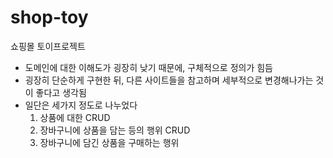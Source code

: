 # shop-toy
쇼핑몰 토이프로젝트

- 도메인에 대한 이해도가 굉장히 낮기 때문에, 구체적으로 정의가 힘듬
- 굉장히 단순하게 구현한 뒤, 다른 사이트들을 참고하며 세부적으로 변경해나가는 것이 좋다고 생각됨
- 일단은 세가지 정도로 나누었다
  1. 상품에 대한 CRUD
  2. 장바구니에 상품을 담는 등의 행위 CRUD
  3. 장바구니에 담긴 상품을 구매하는 행위
